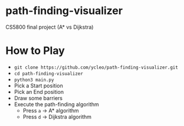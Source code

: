 # path-finding-visualizer
CS5800 final project (A* vs Dijkstra)

# How to Play
- `git clone https://github.com/ycleo/path-finding-visualizer.git`
- `cd path-finding-visualizer`
- `python3 main.py`
- Pick a Start position
- Pick an End position
- Draw some barriers
- Execute the path-finding algorithm
  - Press `a` -> A* algorithm
  - Press `d` -> Dijkstra algorithm

